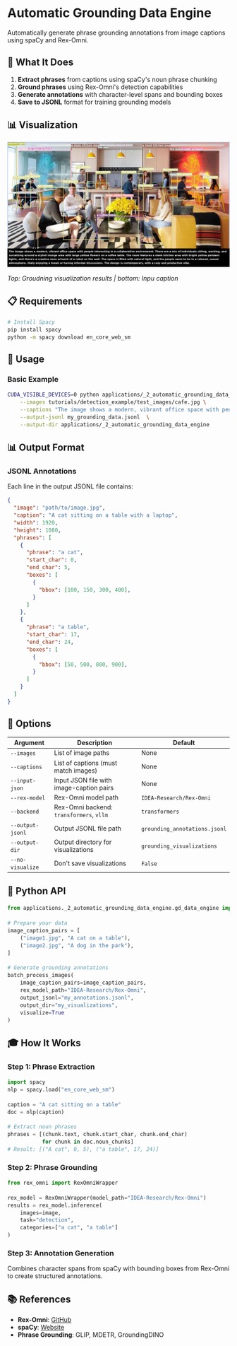 # Automatic Grounding Data Engine

Automatically generate phrase grounding annotations from image captions using spaCy and Rex-Omni.

## 🎯 What It Does

1. **Extract phrases** from captions using spaCy's noun phrase chunking
2. **Ground phrases** using Rex-Omni's detection capabilities  
3. **Generate annotations** with character-level spans and bounding boxes
4. **Save to JSONL** format for training grounding models

## 📊 Visualization

![Groudning Data Engine Results](../../assets/cafe_grounding.jpg)

*Top: Groudning visualization results | bottom: Inpu caption*

## 📋 Requirements

```bash
# Install Spacy
pip install spacy
python -m spacy download en_core_web_sm
```

## 🚀 Usage

### Basic Example

```bash
CUDA_VISIBLE_DEVICES=0 python applications/_2_automatic_grounding_data_engine/gd_data_engine.py \
    --images tutorials/detection_example/test_images/cafe.jpg \
    --captions "The image shows a modern, vibrant office space with people interacting in a collaborative environment. There are a mix of individuals sitting, working, and socializing around a stylish lounge area with large yellow flowers on a coffee table. The room features a sleek kitchen area with bright yellow pendant lights, and there's a creative neon artwork of a robot on the wall. The space is filled with natural light, and the people seem to be in a relaxed, casual atmosphere, likely enjoying a break or having informal discussions. The design is contemporary, with a cozy and productive vibe." \
    --output-jsonl my_grounding_data.jsonl  \
    --output-dir applications/_2_automatic_grounding_data_engine
```


## 📊 Output Format

### JSONL Annotations

Each line in the output JSONL file contains:

```json
{
  "image": "path/to/image.jpg",
  "caption": "A cat sitting on a table with a laptop",
  "width": 1920,
  "height": 1080,
  "phrases": [
    {
      "phrase": "a cat",
      "start_char": 0,
      "end_char": 5,
      "boxes": [
        {
          "bbox": [100, 150, 300, 400],
        }
      ]
    },
    {
      "phrase": "a table",
      "start_char": 17,
      "end_char": 24,
      "boxes": [
        {
          "bbox": [50, 500, 800, 900],
        }
      ]
    }
  ]
}
```


## 🔧 Options

| Argument | Description | Default |
|----------|-------------|---------|
| `--images` | List of image paths | None |
| `--captions` | List of captions (must match images) | None |
| `--input-json` | Input JSON file with image-caption pairs | None |
| `--rex-model` | Rex-Omni model path | `IDEA-Research/Rex-Omni` |
| `--backend` | Rex-Omni backend: `transformers`, `vllm` | `transformers` |
| `--output-jsonl` | Output JSONL file path | `grounding_annotations.jsonl` |
| `--output-dir` | Output directory for visualizations | `grounding_visualizations` |
| `--no-visualize` | Don't save visualizations | `False` |

## 📝 Python API

```python
from applications._2_automatic_grounding_data_engine.gd_data_engine import batch_process_images

# Prepare your data
image_caption_pairs = [
    ("image1.jpg", "A cat on a table"),
    ("image2.jpg", "A dog in the park"),
]

# Generate grounding annotations
batch_process_images(
    image_caption_pairs=image_caption_pairs,
    rex_model_path="IDEA-Research/Rex-Omni",
    output_jsonl="my_annotations.jsonl",
    output_dir="my_visualizations",
    visualize=True
)
```

## 🎓 How It Works

### Step 1: Phrase Extraction
```python
import spacy
nlp = spacy.load("en_core_web_sm")

caption = "A cat sitting on a table"
doc = nlp(caption)

# Extract noun phrases
phrases = [(chunk.text, chunk.start_char, chunk.end_char) 
           for chunk in doc.noun_chunks]
# Result: [("A cat", 0, 5), ("a table", 17, 24)]
```

### Step 2: Phrase Grounding
```python
from rex_omni import RexOmniWrapper

rex_model = RexOmniWrapper(model_path="IDEA-Research/Rex-Omni")
results = rex_model.inference(
    images=image,
    task="detection",
    categories=["a cat", "a table"]
)
```

### Step 3: Annotation Generation
Combines character spans from spaCy with bounding boxes from Rex-Omni to create structured annotations.

## 📚 References

- **Rex-Omni**: [GitHub](https://github.com/IDEA-Research/Rex-Omni)
- **spaCy**: [Website](https://spacy.io/)
- **Phrase Grounding**: GLIP, MDETR, GroundingDINO

